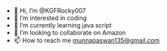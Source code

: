 - 👋 Hi, I’m @KGFRocky007
- 👀 I’m interested in coding
- 🌱 I’m currently learning java script
- 💞️ I’m looking to collaborate on Amazon
- 📫 How to reach me munnapaswan135@gmail.com

<!---
KGFRocky007/KGFRocky007 is a ✨ special ✨ repository because its `README.md` (this file) appears on your GitHub profile.
You can click the Preview link to take a look at your changes.
--->
